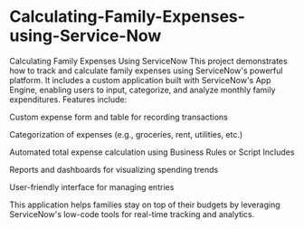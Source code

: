 # Calculating-Family-Expenses-using-Service-Now
Calculating Family Expenses Using ServiceNow This project demonstrates how to track and calculate family expenses using ServiceNow's powerful platform. It includes a custom application built with ServiceNow's App Engine, enabling users to input, categorize, and analyze monthly family expenditures. Features include:

Custom expense form and table for recording transactions

Categorization of expenses (e.g., groceries, rent, utilities, etc.)

Automated total expense calculation using Business Rules or Script Includes

Reports and dashboards for visualizing spending trends

User-friendly interface for managing entries

This application helps families stay on top of their budgets by leveraging ServiceNow's low-code tools for real-time tracking and analytics.
